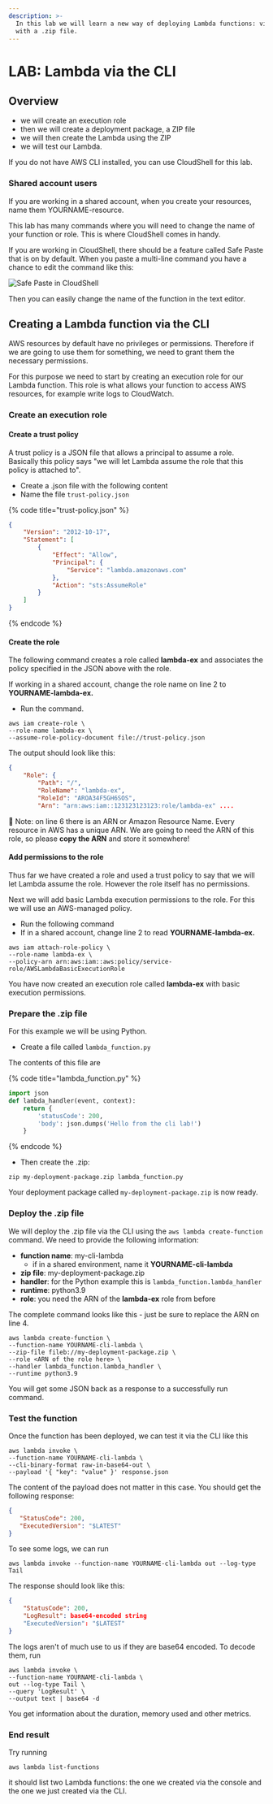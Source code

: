 ```yaml
---
description: >-
  In this lab we will learn a new way of deploying Lambda functions: via the CLI
  with a .zip file.
---
```


# LAB: Lambda via the CLI

## Overview

* we will create an execution role&#x20;
* then we will create a deployment package, a ZIP file
* we will then create the Lambda using the ZIP&#x20;
* we will test our Lambda.&#x20;

If you do not have AWS CLI installed, you can use CloudShell for this lab.&#x20;

### Shared account users

If you are working in a shared account, when you create your resources, name them YOURNAME-resource.&#x20;

This lab has many commands where you will need to change the name of your function or role. This is where CloudShell comes in handy.&#x20;

If you are working in CloudShell, there should be a feature called Safe Paste that is on by default. When you paste a multi-line command you have a chance to edit the command like this:

![Safe Paste in CloudShell](<../../.gitbook/assets/image (239).png>)

Then you can easily change the name of the function in the text editor.&#x20;

## Creating a Lambda function via the CLI&#x20;

AWS resources by default have no privileges or permissions. Therefore if we are going to use them for something, we need to grant them the necessary permissions.&#x20;

For this purpose we need to start by creating an execution role for our Lambda function. This role is what allows your function to access AWS resources, for example write logs to CloudWatch.&#x20;

### Create an execution role

#### Create a trust policy

A trust policy is a JSON file that allows a principal to assume a role. Basically this policy says "we will let Lambda assume the role that this policy is attached to".

* Create a .json file with the following content&#x20;
* Name the file `trust-policy.json`

{% code title="trust-policy.json" %}
```json
{ 
    "Version": "2012-10-17", 
    "Statement": [
        {
            "Effect": "Allow", 
            "Principal": { 
                "Service": "lambda.amazonaws.com"
            }, 
            "Action": "sts:AssumeRole" 
        }
    ]
}
```
{% endcode %}

#### Create the role

The following command creates a role called **lambda-ex** and associates the policy specified in the JSON above with the role.&#x20;

If working in a shared account, change the role name on line 2 to **YOURNAME-lambda-ex.**

* Run the command.&#x20;

```
aws iam create-role \
--role-name lambda-ex \
--assume-role-policy-document file://trust-policy.json
```

The output should look like this:

```json
{
    "Role": {
        "Path": "/",
        "RoleName": "lambda-ex",
        "RoleId": "AROA34F5GH6SOS",
        "Arn": "arn:aws:iam::123123123123:role/lambda-ex" ....
```

🎯 Note: on line 6 there is an ARN or Amazon Resource Name. Every resource in AWS has a unique ARN. We are going to need the ARN of this role, so please **copy the ARN** and store it somewhere!&#x20;

#### Add permissions to the role

Thus far we have created a role and used a trust policy to say that we will let Lambda assume the role. However the role itself has no permissions.&#x20;

Next we will add basic Lambda execution permissions to the role. For this we will use an AWS-managed policy.&#x20;

* Run the following command
* If in a shared account, change line 2 to read **YOURNAME-lambda-ex.**

```
aws iam attach-role-policy \
--role-name lambda-ex \
--policy-arn arn:aws:iam::aws:policy/service-role/AWSLambdaBasicExecutionRole
```

You have now created an execution role called **lambda-ex** with basic execution permissions.&#x20;

### Prepare the .zip file

For this example we will be using Python.

* Create a file called `lambda_function.py`

The contents of this file are

{% code title="lambda_function.py" %}
```python
import json
def lambda_handler(event, context): 
    return { 
        'statusCode': 200, 
        'body': json.dumps('Hello from the cli lab!') 
    }
```
{% endcode %}

* Then create the .zip:

```
zip my-deployment-package.zip lambda_function.py
```

Your deployment package called `my-deployment-package.zip` is now ready.

### Deploy the .zip file

We will deploy the .zip file via the CLI using the `aws lambda create-function` command. We need to provide the following information:

* **function name**: my-cli-lambda
  * if in a shared environment, name it **YOURNAME-cli-lambda**
* **zip file**: my-deployment-package.zip
* **handler**: for the Python example this is `lambda_function.lambda_handler`
* **runtime**: python3.9&#x20;
* **role**: you need the ARN of the **lambda-ex** role from before

The complete command looks like this - just be sure to replace the ARN on line 4.&#x20;

```
aws lambda create-function \
--function-name YOURNAME-cli-lambda \
--zip-file fileb://my-deployment-package.zip \
--role <ARN of the role here> \
--handler lambda_function.lambda_handler \
--runtime python3.9
```

You will get some JSON back as a response to a successfully run command.&#x20;

### Test the function

Once the function has been deployed, we can test it via the CLI like this

```
aws lambda invoke \
--function-name YOURNAME-cli-lambda \
--cli-binary-format raw-in-base64-out \
--payload '{ "key": "value" }' response.json
```

The content of the payload does not matter in this case. You should get the following response:

```json
{
   "StatusCode": 200,
   "ExecutedVersion": "$LATEST"
}
```

To see some logs, we can run

```
aws lambda invoke --function-name YOURNAME-cli-lambda out --log-type Tail
```

The response should look like this:

```json
{ 
    "StatusCode": 200,
    "LogResult": base64-encoded string 
    "ExecutedVersion": "$LATEST"
}
```

The logs aren't of much use to us if they are base64 encoded. To decode them, run

```
aws lambda invoke \
--function-name YOURNAME-cli-lambda \
out --log-type Tail \
--query 'LogResult' \
--output text | base64 -d
```

You get information about the duration, memory used and other metrics.&#x20;

### End result

&#x20;Try running

```
aws lambda list-functions
```

it should list two Lambda functions: the one we created via the console and the one we just created via the CLI.&#x20;
